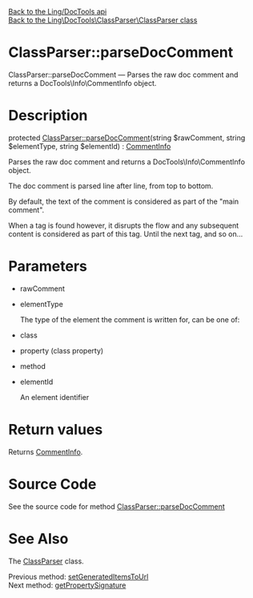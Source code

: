 [Back to the Ling/DocTools api](https://github.com/lingtalfi/DocTools/blob/master/doc/api/Ling/DocTools.md)<br>
[Back to the Ling\DocTools\ClassParser\ClassParser class](https://github.com/lingtalfi/DocTools/blob/master/doc/api/Ling/DocTools/ClassParser/ClassParser.md)


ClassParser::parseDocComment
================



ClassParser::parseDocComment — Parses the raw doc comment and returns a DocTools\Info\CommentInfo object.




Description
================


protected [ClassParser::parseDocComment](https://github.com/lingtalfi/DocTools/blob/master/doc/api/Ling/DocTools/ClassParser/ClassParser/parseDocComment.md)(string $rawComment, string $elementType, string $elementId) : [CommentInfo](https://github.com/lingtalfi/DocTools/blob/master/doc/api/Ling/DocTools/Info/CommentInfo.md)




Parses the raw doc comment and returns a DocTools\Info\CommentInfo object.

The doc comment is parsed line after line, from top to bottom.

By default, the text of the comment is considered as part of
the "main comment".

When a tag is found however, it disrupts the flow and any subsequent content
is considered as part of this tag.
Until the next tag, and so on...




Parameters
================


- rawComment

    

- elementType

    The type of the element the comment is written for, can be one of:
- class
- property (class property)
- method

- elementId

    An element identifier


Return values
================

Returns [CommentInfo](https://github.com/lingtalfi/DocTools/blob/master/doc/api/Ling/DocTools/Info/CommentInfo.md).








Source Code
===========
See the source code for method [ClassParser::parseDocComment](https://github.com/lingtalfi/DocTools/blob/master/ClassParser/ClassParser.php#L728-L886)


See Also
================

The [ClassParser](https://github.com/lingtalfi/DocTools/blob/master/doc/api/Ling/DocTools/ClassParser/ClassParser.md) class.

Previous method: [setGeneratedItemsToUrl](https://github.com/lingtalfi/DocTools/blob/master/doc/api/Ling/DocTools/ClassParser/ClassParser/setGeneratedItemsToUrl.md)<br>Next method: [getPropertySignature](https://github.com/lingtalfi/DocTools/blob/master/doc/api/Ling/DocTools/ClassParser/ClassParser/getPropertySignature.md)<br>

